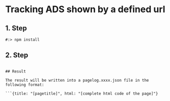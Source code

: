 # Tracking ADS shown by a defined url

## 1. Step

```#:> npm install```

## 2. Step

```#:> node index.js "https://url.com/0/00000000"

## Result

The result will be written into a pagelog.xxxx.json file in the following format: 

```{title: "[pagetitle]", html: "[complete html code of the page]"}
